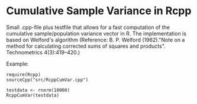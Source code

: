 # Cumulative Sample Variance in Rcpp

Small .cpp-file plus testfile that allows for a fast computation of the cumulative sample/population variance vector in R.
The implementation is based on Welford's algorithm (Reference: B. P. Welford (1962)."Note on a method for calculating corrected sums of squares and products". Technometrics 4(3):419–420.)

Example:
```
require(Rcpp)
sourceCpp("src/RcppCumVar.cpp")

testdata <- rnorm(10000)
RcppCumVar(testdata)
```